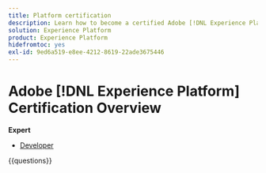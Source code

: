 ```yaml
---
title: Platform certification
description: Learn how to become a certified Adobe [!DNL Experience Platform] Expert.
solution: Experience Platform
product: Experience Platform
hidefromtoc: yes
exl-id: 9ed6a519-e8ee-4212-8619-22ade3675446
---
```

# Adobe [!DNL Experience Platform] Certification Overview

**Expert**

* [Developer](/help/certifications/aep/aep-e-foundations.md) <!--AD0-E601-->

{{questions}}


